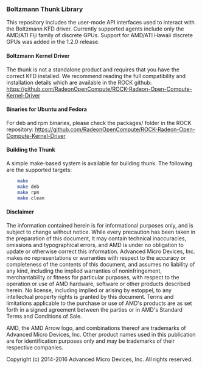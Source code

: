 ### Boltzmann Thunk Library

This repository includes the user-mode API interfaces used to interact with the Boltzmann KFD driver. Currently supported agents include only the AMD/ATI Fiji family of discrete GPUs. Support for AMD/ATI Hawaii discrete GPUs was added in the 1.2.0 release.

#### Boltzmann Kernel Driver

The thunk is not a standalone product and requires that you have the correct KFD installed. We recommend reading the full compatibility and installation details which are available in the ROCK github:
https://github.com/RadeonOpenCompute/ROCK-Radeon-Open-Compute-Kernel-Driver

#### Binaries for Ubuntu and Fedora

For deb and rpm binaries, please check the packages/ folder in the ROCK repository:
https://github.com/RadeonOpenCompute/ROCK-Radeon-Open-Compute-Kernel-Driver

#### Building the Thunk

A simple make-based system is available for building thunk. The following are the supported targets:

```bash
    make
    make deb
    make rpm
    make clean
```

#### Disclaimer

The information contained herein is for informational purposes only, and is subject to change without notice. While every precaution has been taken in the preparation of this document, it may contain technical inaccuracies, omissions and typographical errors, and AMD is under no obligation to update or otherwise correct this information. Advanced Micro Devices, Inc. makes no representations or warranties with respect to the accuracy or completeness of the contents of this document, and assumes no liability of any kind, including the implied warranties of noninfringement, merchantability or fitness for particular purposes, with respect to the operation or use of AMD hardware, software or other products described herein. No license, including implied or arising by estoppel, to any intellectual property rights is granted by this document. Terms and limitations applicable to the purchase or use of AMD's products are as set forth in a signed agreement between the parties or in AMD's Standard Terms and Conditions of Sale.

AMD, the AMD Arrow logo, and combinations thereof are trademarks of Advanced Micro Devices, Inc. Other product names used in this publication are for identification purposes only and may be trademarks of their respective companies.

Copyright (c) 2014-2016 Advanced Micro Devices, Inc. All rights reserved.
